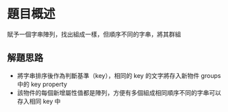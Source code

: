 # 題目概述
賦予一個字串陣列，找出組成一樣，但順序不同的字串，將其群組

## 解題思路
- 將字串排序後作為判斷基準（key），相同的 key 的文字將存入新物件 groups 中的 key property
- 該物件的每個新增屬性值都是陣列，方便有多個組成相同順序不同的字串可以存入相同 key 中